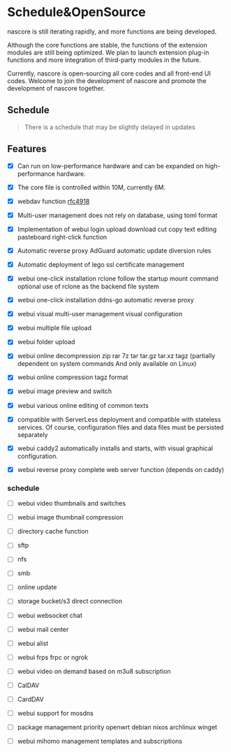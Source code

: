# Schedule&OpenSource

nascore is still iterating rapidly, and more functions are being developed.

Although the core functions are stable, the functions of the extension modules are still being optimized. We plan to launch extension plug-in functions and more integration of third-party modules in the future.

Currently, nascore is open-sourcing all core codes and all front-end UI codes. Welcome to join the development of nascore and promote the development of nascore together.

## Schedule

> There is a schedule that may be slightly delayed in updates

## Features

- [x] Can run on low-performance hardware and can be expanded on high-performance hardware.

- [x] The core file is controlled within 10M, currently 6M.
- [x] webdav function [rfc4918](https://datatracker.ietf.org/doc/html/rfc4918)
- [x] Multi-user management does not rely on database, using toml format
- [x] Implementation of webui login upload download cut copy text editing pasteboard right-click function
- [x] Automatic reverse proxy AdGuard automatic update diversion rules
- [x] Automatic deployment of lego ssl certificate management
- [x] webui one-click installation rclone follow the startup mount command optional use of rclone as the backend file system
- [x] webui one-click installation ddns-go automatic reverse proxy
- [x] webui visual multi-user management visual configuration
- [x] webui multiple file upload
- [x] webui folder upload
- [x] webui online decompression zip rar 7z tar tar.gz tar.xz tagz (partially dependent on system commands And only available on Linux)
- [x] webui online compression tagz format
- [x] webui image preview and switch
- [x] webui various online editing of common texts
- [x] compatible with ServerLess deployment and compatible with stateless services. Of course, configuration files and data files must be persisted separately
- [x] webui caddy2 automatically installs and starts, with visual graphical configuration.
- [x] webui reverse proxy complete web server function (depends on caddy)

### schedule

- [ ] webui video thumbnails and switches
- [ ] webui image thumbnail compression
- [ ] directory cache function
- [ ] sftp
- [ ] nfs
- [ ] smb
- [ ] online update
- [ ] storage bucket/s3 direct connection

- [ ] webui websocket chat
- [ ] webui mail center
- [ ] webui alist
- [ ] webui frps frpc or ngrok
- [ ] webui video on demand based on m3u8 subscription
- [ ] CalDAV
- [ ] CardDAV
- [ ] webui support for mosdns
- [ ] package management priority openwrt debian nixos archlinux winget
- [ ] webui mihomo management templates and subscriptions
